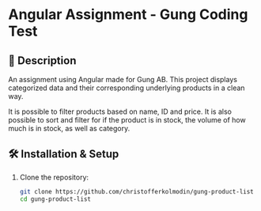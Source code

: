 # Angular Assignment - Gung Coding Test

## 📌 Description
An assignment using Angular made for Gung AB. This project displays categorized data and their corresponding underlying products in a clean way.

It is possible to filter products based on name, ID and price. It is also possible to sort and filter for if the product is in stock, the volume of how much is in stock, as well as category.

## 🛠️ Installation & Setup
1. Clone the repository:
   ```sh
   git clone https://github.com/christofferkolmodin/gung-product-list
   cd gung-product-list